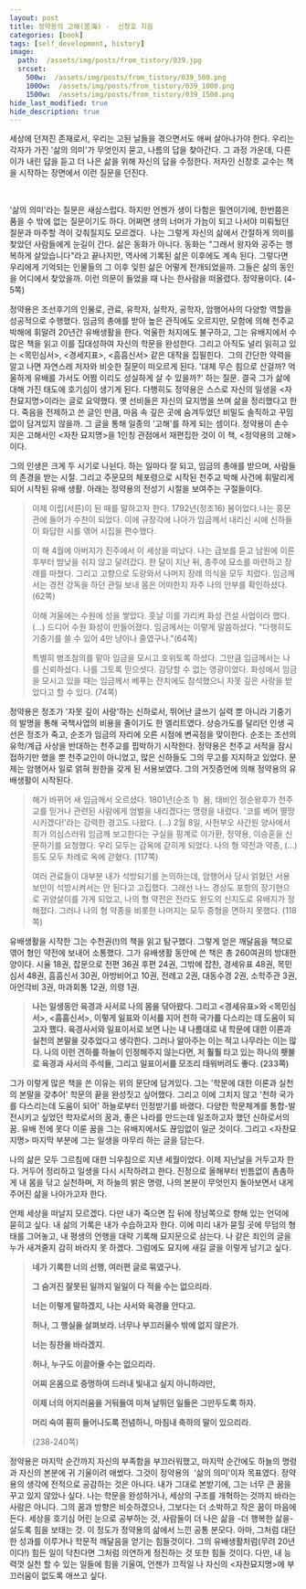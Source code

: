 ```yaml
---
layout: post
title: 정약용의 고해(苦海) -  신창호 지음
categories: [book]
tags: [self_development, history]
image:
  path:  /assets/img/posts/from_tistory/039.jpg
  srcset:
    500w:  /assets/img/posts/from_tistory/039_500.png
    1000w:  /assets/img/posts/from_tistory/039_1000.png
    1500w:  /assets/img/posts/from_tistory/039_1500.png
hide_last_modified: true
hide_description: true
---
```




세상에 던져진 존재로서, 우리는 고된 날들을 겪으면서도 애써 살아나가야 한다. 우리는 각자가 가진 '삶의 의미'가 무엇인지 묻고, 나름의 답을 찾아간다. 그 과정 가운데, 다른 이가 내린 답을 듣고 더 나은 삶을 위해 자신의 답을 수정한다. 저자인 신창호 교수는 책을 시작하는 장면에서 이런 질문을 던진다. 

   

'삶의 의미'라는 질문은 새삼스럽다. 하지만 언젠가 생이 다함은 필연이기에, 한번쯤은 품을 수 밖에 없는 질문이기도 하다. 어쩌면 생의 너머가 가늠이 되고 나서야 미뤄뒀던 질문과 마주할 격이 갖춰질지도 모르겠다.  나는 그렇게 자신의 삶에서 간절하게 의미를 찾았던 사람들에게 눈길이 간다. 삶은 동화가 아니다. 동화는 "그래서 왕자와 공주는 행복하게 살았습니다"라고 끝나지만, 역사에 기록된 삶은 이후에도 계속 된다. 그렇다면 우리에게 기억되는 인물들의 그 이후 잊힌 삶은 어떻게 전개되었을까. 그들은 삶의 동인을 어디에서 찾았을까. 이런 의문이 들었을 때 나는 한사람을 떠올렸다. 정약용이다. (4-5쪽)

  


정약용은 조선후기의 인물로, 관료, 유학자, 실학자, 공학자, 암행어사의 다양항 역할을 성공적으로 수행했다. 임금의 총애를 받아 높은 관직에도 오르지만, 모함에 의해 천주교 박해에 휘말려 20년간 유배생활을 한다. 억울한 처지에도 불구하고, 그는 유배지에서 수많은 책을 읽고 이를 집대성하여 자신의 학문을 완성한다. 그리고 아직도 널리 읽히고 있는 <목민심서\>, <경세지표\>, <흠흠신서\> 같은 대작을 집필힌다.  그의 간단한 약력을 알고 나면 자연스레 저자와 비슷한 질문이 떠오르게 된다. '대체 무슨 힘으로 산걸까? 억울하게 유배를 가서도 어쩜 이리도 성실하게 살 수 있을까?' 하는 질문. 결국 그가 삶에 대해 가진 태도에 호기심이 생기게 된다. 다행히도 정약용은 스스로 자신의 일생을 <자찬묘지명\>이라는 글로 요약했다. 옛 선비들은 자신의 묘지명을 쓰며 삶을 정리했다고 한다. 죽음을 전제하고 쓴 글인 만큼, 마음 속 깊은 곳에 숨겨두었던 비밀도 솔직하고 꾸밈없이 담겨있지 않을까. 그 글을 통해 일종의 '고해'를 하게 되는 셈이다. 정약용이 손수 지은 고해서인 <자찬 묘지명\>을 1인칭 관점에서 재편집한 것이 이 책, <정약용의 고해\>이다. 

  


그의 인생은 크게 두 시기로 나뉜다. 하는 일마다 잘 되고, 임금의 총애를 받으며, 사람들의 존경을 받는 시절. 그리고 주문모의 체포령으로 시작된 천주교 박해 사건에 휘말리게 되어 시작된 유배 생활. 아래는 정약용의 전성기 시절을 보여주는 구절들이다.

  


> 이제 이립(서른)이 된 때를 말하고자 한다. 1792년(정조16) 봄이었다.나는 홍문관에 들어가 수찬이 되었다. 이에 규장각에 나아가 임금께서 내리신 시에 신하들이 화답한 시를 엮어 시집을 편수했다.
>
> 이 해 4월에 아버지가 진주에서 이 세상을 떠났다. 나는 급보를 듣고 남원에 이른 후부터 밤낮을 쉬지 않고 달려갔다. 한 달이 지난 뒤, 충주에 묘소를 마련하고 장례를 마쳤다. 그리고 고향으로 도랑와서 나머지 장례 의식을 모두 치렀다. 임금께서는 경전 강독을 하던 관릴 보내 몸은 어떠한지 자주 나의 안부를 확인하셨다.(62쪽)
> 
> 이해 겨울에는 수원에 성을 쌓았다. 훗날 이를 가리켜 화성 건설 사업이라 했다. (...) 드디어 수원 화성이 만들어졌다. 임금께서는 이렇게 말씀하셨다. "다행히도 기중기를 쓸 수 있어 4만 냥이나 줄였구나."(64쪽)
>
> 특별히 병조참의를 맡아 임금을 모시고 호위토록 하셨다. 그만큼 임금께서는 나를 신뢰하셨다. 나를 그토록 믿으셧다. 감당할 수 없는 영광이었다. 화성에서 임금을 모시고 있을 때는 임금께서 베푸는 잔치에도 참석했으니 자못 깊은 사랑을 받았다고 할 수 있다. (74쪽)

  


정약용은 정조가 '자못 깊이 사랑'하는 신하로서, 뛰어난 글쓰기 실력 뿐 아니라 기중기의 발명을 통해 국책사업의 비용을 줄이기도 한 엘리트였다. 상승가도를 달리던 인생 곡선은 정조가 죽고, 순조가 임금의 자리에 오른 시점에 변곡점을 맞이한다. 순조는 조선의 유학/계급 사상을 반대하는 천주교를 핍박하기 시작한다. 정약용은 천주교 서적을 잠시 접하기만 했을 뿐 천주교인이 아니었고, 많은 신하들도 그의 무고를 지지하고 있었다. 문제는 암행어사 일로 얽혀 원한을 갖게 된 서용보였다. 그의 거짓증언에 의해 정약용의 유배생활이 시작된다.  


> 해가 바뀌어 새 임금께서 오르셨다. 1801년(순조 1)  봄, 태비인 정순왕후가 천주교를 믿거나 관련된 사람에게 엄벌을 내리겠다는 명령을 내렸다. '코를 베어 멸망시키겠다!'라는 강력한 경고도 나왔다. (...) 2월 8일, 사헌부오 사간원 양사에서 죄가 의심스러워 임금께 보고한다는 구실을 핑계로 이가환, 정약용, 이승훈을 신문하기를 요청했다. 우리 모두는 감옥에 갇히게 되었다. 나의 형 약전과 약종, (...) 등도 모두 차례로 옥에 갇혔다. (117쪽)
>
> 여러 관료들이 대부분 내가 석방되기를 논의하는데, 암행어사 당시 얽혔던 서용보만이 석방시켜서는 안 된다고 고집했다. 그래선 나느 경상도 포항의 장기현으로 귀양살이를 가게 되었고, 나의 형 약전은 전라도 완도의 신지도로 유배지가 정해졌다. 그러나 나의 형 약종을 비롯한 나머지는 모두 중형을 면하지 못했다. (118쪽)

  


유배생활을 시작한 그는 수천권(!)의 책을 읽고 탐구했다. 그렇게 얻은 깨달음을 책으로 엮어 형인 약전에 보내어 소통했다. 그가 유배생활 동안에 쓴 책은 총 260여권의 방대한 양이다. 시율 18권, 잡문으로 전편 36권 후편 24권, 그밖에 잡찬, 경세유표 48권, 목민심서 48권, 흠흠신서 30권, 아방비어고 10권, 전례고 2권, 대동수경 2권, 소학주관 3권, 아언각비 3권, 마과회통 12권, 의령 1권.

  


> **나는 일생동안 육경과 사서로 나의 몸을 닦아왔다. 그리고 <경세유표\>와 <목민심서\>, <흠흠신서\>, 이렇게 일표와 이서를 지어 천하 국가를 다스리는 데 도움이 되고자 했다. 육경사서와 일표이서로 보면 나는 내 나름대로 내 학문에 대한 이론과 실천의 본말을 갖추었다고 생각한다. 그러나 알아주는 이는 적고 나무라는 이는 많다. 나의 이런 견하를 하늘이 인정해주지 않는다면, 저 훨훨 타고 있는 하나의 횃불로 육경과 사서의 주석들, 그리고 일표이서를 모조리 태워버려도 좋다. (233쪽)**

  


그가 이렇게 많은 책을 쓴 이유는 위의 문단에 담겨있다. 그는 '학문에 대한 이론과 실천의 본말을 갖추어' 학문의 끝을 완성짓고 싶어했다. 그리고 이에 그치지 않고 '천하 국가를 다스리는데 도움이 되어' 하늘로부터 인정받기를 바랬다. 다양한 학문체계를 통합-발전시키고 싶었던 학자로서의 꿈과, 좋은 나라를 만드는데 일조하고자 했던 신하로서의 꿈. 유배 전에 못다 이룬 꿈을 그는 유배지에서도 끊임없이 일군 것이다. 그리고 <자찬묘지명\> 마지막 부분에 그는 일생을 마무리 하는 글을 담는다. 

  


나의 삶은 모두 그르침에 대한 늬우침으로 지낸 세월이었다. 이제 지난날을 거두고자 한다. 거두어 정리하고 일생을 다시 시작하려고 한다. 진정으로 올해부터 빈틈없이 촘촘하게 내 몸을 닦고 실천하며, 저 하늘의 밝은 명령, 나의 본분이 무엇인지 돌아보면서 내게 주어진 삶을 나아가고자 한다. 

언제 세상을 떠날지 모르겠다. 다만 내가 죽으면 집 뒤에 정남쪽으로 향해 있는 언덕에 묻히고 싶다. 내 삶의 기록은 내가 수습하고자 한다. 이에 미리 내가 묻힐 곳에 무덤의 형태를 그어놓고, 내 평생의 언행을 대략 기록해 묘지문으로 삼는다. 나 같은 죄인의 글을 누가 새겨줄지 감히 바라지 못 하겠다. 그럼에도 묘지에 새길 글을 이렇게 남기고 싶다. 

  


> **네가 기록한 너의 선행, 여러편 글로 묶였구나.**
>
> **그 숨겨진 잘못된 일까지 일일이 다 적을 수는 없으리라.**
>
> **너는 이렇게 말하겠지, 나는 사서와 육경을 안다고.**
>
> **허나, 그 행실을 살펴보라. 너무나 부끄러울수 밖에 없지 않은가.**
>
> **너는 칭찬을 바라겠지.**
>
> **허나, 누구도 이끌어줄 수는 없으리라.**
>
> **어찌 온몸으로 증명하여 드러내 빛내고 싶지 아니하랴만,**
>
> **이제 너의 어지러움을 거둬들여 미쳐 날뛰던 일들은 그만두도록 하자.**
>
> **머리 숙여 훤히 들어나도록 전념하니, 마침내 축하의 말이 있으리라.**
>
> (238-240쪽)

  


정약용은 마지막 순간까지 자신의 부족함을 부끄러워했고, 마지막 순간에도 하늘의 명령과 자신의 본분에 귀 기울이려 애썼다. 그것이 정약용의  '삶의 의미'이자 목표였다. 정약용의 생각에 전적으로 공감하는 것은 아니다. 내가 그대로 본받기에, 그는 너무 큰 꿈을 꾸고 있지 않았나 싶다. 나는 학문을 완성하거나, 세상의 구조를 개혁하는 것까지 바라는 사람은 아니다. 그의 꿈과 방향은 비슷하겠으나, 그보다는 더 소박하고 작은 꿈이 마음에 든다. 세상을 호기심 어린 눈으로 공부하는 것, 사람들이 더 나은 삶을 -더 행복한 삶을- 살도록 힘을 보태는 것. 이 정도가 정약용의 삶에서 느낀 공통 분모다. 아마, 그처럼 대단한 성과를 이루거나 학문적 깨달음을 얻기는 힘들것이다. 그의 유배생활처럼(무려 20년이다!) 힘든 일이 닥친다면 그처럼 의연하게 정진하는 것 또한 힘들 것이다. 다만, 내 능력껏 실천 할 수 있는 일들에 힘을 기울여, 언젠가 끄적일 나 자신의 <자찬묘지명\>에 부끄러움이 없도록 애쓰고 싶다. 

